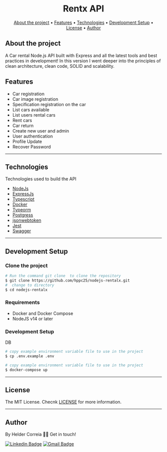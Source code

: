 <h1 align="center">
  Rentx API
</h1>



<p align="center">
 <a href="#about-the-project">About the project</a> •
 <a href="#features">Features</a> •
 <a href="#technologies">Technologies</a> •
 <a href="#development-setup">Development Setup</a> •
 <a href="#License">License</a> •
 <a href="#author">Author</a>
</p>


## About the project
A Car rental Node.js API built with Express and all the latest tools and best practices in development! In this version I went deeper into the principles of clean architecture, clean code, SOLID and scalability.

## Features
- Car registration
- Car image registration
- Specification registration on the car
- List cars available
- List users rental cars
- Rent cars 
- Car return
- Create new user and admin
- User authentication 
- Profile Update
- Recover Password





---

## Technologies

Technologies used to build the API

- [NodeJs](https://nodejs.org/)
- [ExpressJs](https://expressjs.com/)
- [Typescript](https://www.typescriptlang.org/)
- [Docker](https://www.docker.com/)
- [Typeorm](https://typeorm.io/)
- [Postgress](https://www.postgresql.org/)
- [jsonwebtoken](https://www.npmjs.com/package/jsonwebtoken)
- [Jest](https://jestjs.io/)
- [Swagger](https://swagger.io/)




---

## Development Setup


### **Clone the project**

```bash
# Run the command git clone  to clone the repository
$ git clone https://github.com/hppc25/nodejs-rentalx.git
#  change to directory
$ cd nodejs-rentalx
```

### Requirements

- Docker and Docker Compose
- NodeJS v14 or later

### Development Setup

DB

```bash
# copy example environment variable file to use in the project
$ cp .env.example .env

# copy example environment variable file to use in the project
$ docker-compose up
```

---

## License

The MIT License. Checnk [LICENSE](LICENSE) for more information.

---

## Author

By Helder Correia 👋🏽 Get in touch!

[![Linkedin Badge](https://img.shields.io/badge/-Helder-blue?style=flat-square&logo=Linkedin&logoColor=white&link=https://www.linkedin.com/in/helder2pc/)](https://www.linkedin.com/in/helder2pc/)
[![Gmail Badge](https://img.shields.io/badge/-helder.patrick25@gmail.com-red?style=flat-square&link=mailto:helder.patrick25@gmail.com)](mailto:hppc25@gmail.com)

